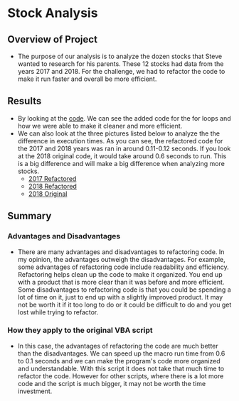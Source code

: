 # Stock Analysis

## Overview of Project

- The purpose of our analysis is to analyze the dozen stocks that Steve wanted to research for his parents. These 12 stocks had data from the years 2017 and 2018. For the challenge, we had to refactor the code to make it run faster and overall be more efficient.

## Results

- By looking at the [code](/Resources/code.png). We can see the added code for the for loops and how we were able to make it cleaner and more efficient.
- We can also look at the three pictures listed below to analyze the the difference in execution times. As you can see, the refactored code for the 2017 and 2018 years was ran in around 0.11-0.12 seconds. If you look at the 2018 original code, it would take around 0.6 seconds to run. This is a big difference and will make a big difference when analyzing more stocks.
     - [2017 Refactored](/Resources/VBA_Challenge_2017.png)
     - [2018 Refactored](/Resources/VBA_Challenge_2018.png)
     - [2018 Original](/Resources/VBA_Challenge_2018_original.png)

## Summary

### Advantages and Disadvantages

- There are many advantages and disadvantages to refactoring code. In my opinion, the advantages outweigh the disadvantages. For example, some advantages of refactoring code include readability and efficiency. Refactoring helps clean up the code to make it organized. You end up with a product that is more clear than it was before and more efficient. Some disadvantages to refactoring code is that you could be spending a lot of time on it, just to end up with a slightly improved product. It may not be worth it if it too long to do or it could be difficult to do and you get lost while trying to refactor.

### How they apply to the original VBA script

- In this case, the advantages of refactoring the code are much better than the disadvantages. We can speed up the macro run time from 0.6 to 0.1 seconds and we can make the program's code more organized and understandable. With this script it does not take that much time to refactor the code. However for other scripts, where there is a lot more code and the script is much bigger, it may not be worth the time investment.

